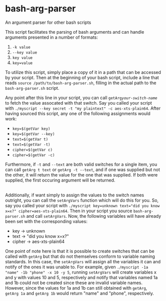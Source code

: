 # bash-arg-parser
An argument parser for other bash scripts

This script facilitates the parsing of bash arguments and can handle arguments presented in a number of formats:
 1. `-k value`
 2. `--key value`
 3. `key value`
 4. `key=value`
 
To utilize this script, simply place a copy of it in a path that can be accessed by your script. Then at the beginning of your bash script, include a line that reads `source /path/to/bash-arg-parser.sh`, filling in the actual path to the `bash-arg-parser.sh` script.

Any point after this line in your script, you can call `getArg`*`your-switch-name`* to fetch the value assocated with that switch. Say you called your script with `./myscript --key secret -t "my plaintext" -c aes-xts-plain64`. After having sourced this script, any one of the following assignments would work:
  * `key=$(getVar key)`
  * `key=$(getVar --key)`
  * `text=$(getVar t)`
  * `text=$(getVar -t)`
  * `cipher=$(getVar c)`
  * `cipher=$(getVar -c)`

Furthermore, if `-t` and `--text` are both valid switches for a single item, you can call `getArg t text` or `getArg -t --text`, and if one was supplied but not the other, it will return the value for the one that was supplied. If both were supplied, the first occuring argument will be returned.
  
&nbsp;  
Additionally, if want simply to assign the values to the switch names outright, you can call the `setArgVars` function which will do this for you. So, say you called your script with `./myscript key=unknown text="did you know x=x?" cipher=aes-xts-plain64`. Then in your script you source `bash-arg-parser.sh` and call `setArgVars`. Now, the following variables will have already been set with the corresponding values:
  * key -> unknown
  * text -> "did you know x=x?"
  * cipher -> aes-xts-plain64
  
One point of note here is that it is possible to create switches that can be called with `getArg` but that do not themselves conform to variable naming standards. In this case, the `setArgVars` will assign all the variables it can and notify of the ones it was unable to. For example, given `./myscript -1a "name" -1b "phone" -x 10 -y 5`, running `setArgVars` will create variables x and y with values 10 and 5, respectively and notify that variables named 1a and 1b could not be created since these are invalid variable names. However, since the values for 1a and 1b can still obtained with `getArg`, `getArg 1a` and `getArg 1b` would return "name" and "phone", respectively.
